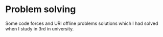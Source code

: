 # Problem solving

Some code forces and URI offline problems solutions which I had solved when I study in 3rd in university.
